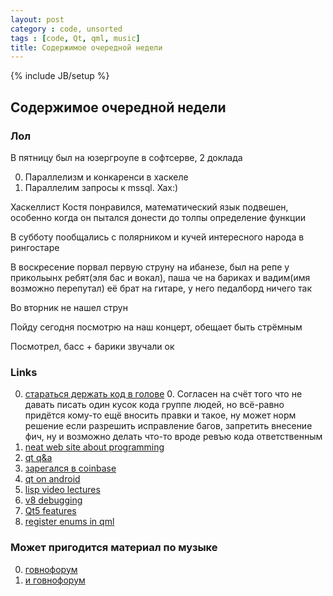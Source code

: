 ```yaml
---
layout: post
category : code, unsorted
tags : [code, Qt, qml, music]
title: Содержимое очередной недели
---
```

{% include JB/setup %}

## Содержимое очередной недели

### Лол
В пятницу был на юзергроупе в софтсерве, 2 доклада

0. Параллелизм и конкаренси в хаскеле
0. Параллелим запросы к mssql. Хах:)

Хаскеллист Костя понравился, математический язык подвешен, особенно когда он пытался донести до толпы определение функции

В субботу пообщались с полярником и кучей интересного народа в рингостаре

В воскресение порвал первую струну на ибанезе, был на репе у прикольынх ребят(эля бас и вокал), паша че на бариках и вадим(имя возможно перепутал) её брат на гитаре, у него педалборд ничего так

Во вторник не нашел струн

Пойду сегодня посмотрю на наш концерт, обещает быть стрёмным

Посмотрел, басс + барики звучали ок

### Links

0. [стараться держать код в голове](http://paulgraham.com/head.html)
    0. Согласен на счёт того что не давать писать один кусок кода группе людей, но всё-равно придётся кому-то ещё вносить правки и такое, ну может норм решение если разрешить исправление багов, запретить внесение фич, ну и возможно делать что-то вроде ревъю кода ответственным
0. [neat web site about programming](http://www.java2s.com/)
0. [qt q&a](http://www.java2s.com/Questions_And_Answers/Qt/Development/Rectangle.htm)
0. [зарегался в coinbase](https://coinbase.com/home)
0. [qt on android](http://qt-project.org/wiki/Korhal)
0. [lisp video lectures](http://ocw.mit.edu/courses/electrical-engineering-and-computer-science/6-001-structure-and-interpretation-of-computer-programs-spring-2005/video-lectures/)
0. [v8 debugging](http://code.google.com/p/v8/wiki/DebuggerProtocol)
0. [Qt5 features](http://qt-project.org/wiki/Qt-5Features)
0. [register enums in qml](http://lists.qt.nokia.com/public/qt-qml/2012-April/003478.html)


### Может пригодится материал по музыке

0. [говнофорум](http://www.musicbox.su/musicbox_38/obygryvanie_akkordov_sekstami.html)
0. [и говнофорум](http://forum.guitarplayer.ru/index.php?topic=201803.0)




